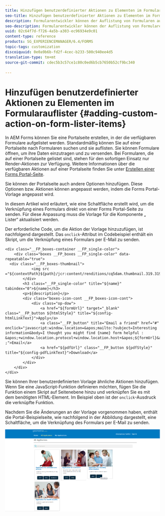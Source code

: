 ```yaml
---
title: Hinzufügen benutzerdefinierter Aktionen zu Elementen im Formularauflister
seo-title: Hinzufügen benutzerdefinierter Aktionen zu Elementen im Formularauflister
description: Formularentwickler können der Auflistung von Formularen auf der Forms Portal-Seite weitere Aktionen hinzufügen. Standardmäßig können Sie über die Formularauflistung auf das Formular zugreifen, es ausfüllen und versenden.
seo-description: Formularentwickler können der Auflistung von Formularen auf der Forms Portal-Seite weitere Aktionen hinzufügen. Standardmäßig können Sie über die Formularauflistung auf das Formular zugreifen, es ausfüllen und versenden.
uuid: 02c64f7d-f726-4a5b-a303-ec96934e9c01
content-type: reference
products: SG_EXPERIENCEMANAGER/6.4/FORMS
topic-tags: customization
discoiquuid: 0e0a9b6b-fd2f-4cec-b233-500c940ee4d5
translation-type: tm+mt
source-git-commit: cdec5b3c57ce1c80c0ed6b5cb7650b52cf9bc340

---
```



# Hinzufügen benutzerdefinierter Aktionen zu Elementen im Formularauflister {#adding-custom-action-on-form-lister-items}

In AEM Forms können Sie eine Portalseite erstellen, in der die verfügbaren Formulare aufgelistet werden. Standardmäßig können Sie auf einer Portalseite nach Formularen suchen und sie auflisten. Sie können Formulare öffnen, um ihre Daten einzutragen und zu versenden. Bei Formularen, die auf einer Portalseite gelistet sind, stehen für den sofortigen Einsatz nur Render-Aktionen zur Verfügung. Weitere Informationen über die verfügbaren Aktionen auf einer Portalseite finden Sie unter [Erstellen einer Forms Portal-Seite](/help/forms/using/creating-form-portal-page.md).

Sie können der Portalseite auch andere Optionen hinzufügen. Diese Optionen bzw. Aktionen können angepasst werden, indem die Forms Portal-Vorlage angepasst wird.

In diesem Artikel wird erläutert, wie eine Schaltfläche erstellt wird, um die Verknüpfung eines Formulars direkt von einer Forms Portal-Seite zu senden. Für diese Anpassung muss die Vorlage für die Komponente „ Lister“ aktualisiert werden.

Der erforderliche Code, um die Aktion der Vorlage hinzuzufügen, ist nachfolgend dargestellt. Das `onclick`-Attribut im Codebeispiel enthält ein Skript, um die Verknüpfung eines Formulars per E-Mail zu senden.

```mxml
<div class="__FP_boxes-container __FP_single-color">
    <div class="boxes __FP_boxes __FP_single-color" data-repeatable="true">
  <div class="__FP_boxes-thumbnail">
            <img src ="${contextPath}${path}/jcr:content/renditions/cq5dam.thumbnail.319.319.png">
        </div>
        <h3 class="__FP_single-color" title="${name}" tabindex="0">${name}</h3>
        <p>${description}</p>
        <div class="boxes-icon-cont __FP_boxes-icon-cont">
            <div class="op-dow">
                <a href="${formUrl}" target="_blank" class="__FP_button ${htmlStyle}" title="${config-htmlLinkText}">Apply</a>
                <a class="__FP_button" title="Email a friend" href="#" onclick="javascript:window.location=&apos;mailto:?subject=Interesting information&body=I thought you might find {name} form helpful :  &apos;+window.location.protocol+window.location.host+&apos;${formUrl}&apos; ;">Email</a>
                <a href="${pdfUrl}" class="__FP_button ${pdfStyle}" title="${config-pdfLinkText}">Download</a>
            </div>
        </div>
    </div>
</div>
```

Sie können Ihrer benutzerdefinierten Vorlage ähnliche Aktionen hinzufügen. Wenn Sie eine JavaScript-Funktion definieren möchten, fügen Sie die Funktion einem Skript auf Seitenebene hinzu und verknüpfen Sie es mit dem benötigten HTML-Element. Im Beispiel oben ist der `onclick`-Ausdruck die verknüpfte Funktion.

Nachdem Sie die Änderungen an der Vorlage vorgenommen haben, enthält die Portal-Beispielseite, wie nachfolgend in der Abbildung dargestellt, eine Schaltfläche, um die Verknüpfung des Formulars per E-Mail zu senden.

![email](assets/email.png)

